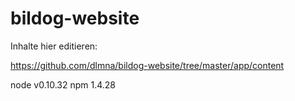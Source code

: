 bildog-website
==============

Inhalte hier editieren: 

https://github.com/dlmna/bildog-website/tree/master/app/content

node v0.10.32
npm 1.4.28
